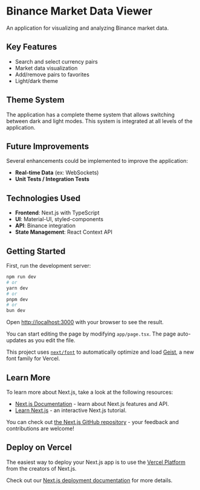 # Binance Market Data Viewer

An application for visualizing and analyzing Binance market data.

## Key Features

- Search and select currency pairs
- Market data visualization
- Add/remove pairs to favorites
- Light/dark theme

## Theme System

The application has a complete theme system that allows switching between dark and light modes. This system is integrated at all levels of the application.

## Future Improvements

Several enhancements could be implemented to improve the application:

- **Real-time Data** (ex: WebSockets)
- **Unit Tests / Integration Tests**

## Technologies Used

- **Frontend**: Next.js with TypeScript
- **UI**: Material-UI, styled-components
- **API**: Binance integration
- **State Management**: React Context API

## Getting Started

First, run the development server:

```bash
npm run dev
# or
yarn dev
# or
pnpm dev
# or
bun dev
```

Open [http://localhost:3000](http://localhost:3000) with your browser to see the result.

You can start editing the page by modifying `app/page.tsx`. The page auto-updates as you edit the file.

This project uses [`next/font`](https://nextjs.org/docs/app/building-your-application/optimizing/fonts) to automatically optimize and load [Geist](https://vercel.com/font), a new font family for Vercel.

## Learn More

To learn more about Next.js, take a look at the following resources:

- [Next.js Documentation](https://nextjs.org/docs) - learn about Next.js features and API.
- [Learn Next.js](https://nextjs.org/learn) - an interactive Next.js tutorial.

You can check out [the Next.js GitHub repository](https://github.com/vercel/next.js) - your feedback and contributions are welcome!

## Deploy on Vercel

The easiest way to deploy your Next.js app is to use the [Vercel Platform](https://vercel.com/new?utm_medium=default-template&filter=next.js&utm_source=create-next-app&utm_campaign=create-next-app-readme) from the creators of Next.js.

Check out our [Next.js deployment documentation](https://nextjs.org/docs/app/building-your-application/deploying) for more details.
